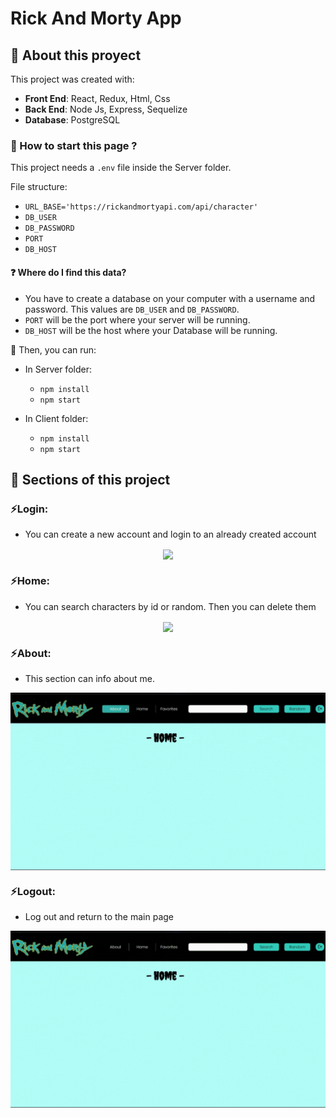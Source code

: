# Rick And Morty App

## 📌 About this proyect

This project was created with:
- __Front End__: React, Redux, Html, Css
- __Back End__: Node Js, Express, Sequelize
- __Database__: PostgreSQL

### 📌 How to start this page ?

This project needs a `.env` file inside the Server folder.

File structure:
- `URL_BASE='https://rickandmortyapi.com/api/character'`
- `DB_USER`
- `DB_PASSWORD`
- `PORT`
- `DB_HOST`

#### ❓ Where do I find this data?
- You have to create a database on your computer with a username and password. This values are `DB_USER` and `DB_PASSWORD`.
- `PORT` will be the port where your server will be running.
- `DB_HOST` will be the host where your Database will be running.

📍 Then, you can run:

- In Server folder:
  - `npm install` 
  - `npm start` 

- In Client folder:
  - `npm install` 
  - `npm start` 

<!-- Open [http://localhost:3000](http://localhost:3000) to view it in your browser. -->

## 📌 Sections of this project

### ⚡️Login:
- You can create a new account and login to an already created account
<div align="center"> 
    <img align="center" src='./assets/login.gif'></img>
</div>

### ⚡️Home:
- You can search characters by id or random. Then you can delete them
<div align="center"> 
    <img align="center" src='./assets/home.gif'></img>
</div>

### ⚡️About:
- This section can info about me.
<div align="center"> 
    <img align="center" src='./assets/about.gif'></img>
</div>

### ⚡️Logout:
- Log out and return to the main page
<div align="center"> 
    <img align="center" src='./assets/logout.gif'></img>
</div>
  
